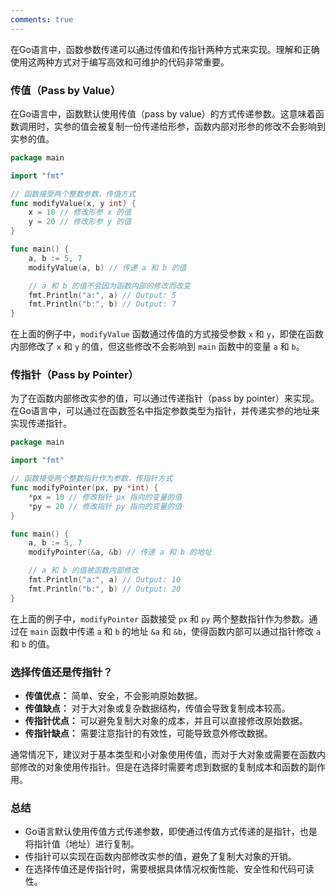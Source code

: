 ```yaml
---
comments: true
---
```


在Go语言中，函数参数传递可以通过传值和传指针两种方式来实现。理解和正确使用这两种方式对于编写高效和可维护的代码非常重要。

### 传值（Pass by Value）

在Go语言中，函数默认使用传值（pass by value）的方式传递参数。这意味着函数调用时，实参的值会被复制一份传递给形参，函数内部对形参的修改不会影响到实参的值。

```go
package main

import "fmt"

// 函数接受两个整数参数，传值方式
func modifyValue(x, y int) {
    x = 10 // 修改形参 x 的值
    y = 20 // 修改形参 y 的值
}

func main() {
    a, b := 5, 7
    modifyValue(a, b) // 传递 a 和 b 的值

    // a 和 b 的值不会因为函数内部的修改而改变
    fmt.Println("a:", a) // Output: 5
    fmt.Println("b:", b) // Output: 7
}
```

在上面的例子中，`modifyValue` 函数通过传值的方式接受参数 `x` 和 `y`，即使在函数内部修改了 `x` 和 `y` 的值，但这些修改不会影响到 `main` 函数中的变量 `a` 和 `b`。

### 传指针（Pass by Pointer）

为了在函数内部修改实参的值，可以通过传递指针（pass by pointer）来实现。在Go语言中，可以通过在函数签名中指定参数类型为指针，并传递实参的地址来实现传递指针。

```go
package main

import "fmt"

// 函数接受两个整数指针作为参数，传指针方式
func modifyPointer(px, py *int) {
    *px = 10 // 修改指针 px 指向的变量的值
    *py = 20 // 修改指针 py 指向的变量的值
}

func main() {
    a, b := 5, 7
    modifyPointer(&a, &b) // 传递 a 和 b 的地址

    // a 和 b 的值被函数内部修改
    fmt.Println("a:", a) // Output: 10
    fmt.Println("b:", b) // Output: 20
}
```

在上面的例子中，`modifyPointer` 函数接受 `px` 和 `py` 两个整数指针作为参数。通过在 `main` 函数中传递 `a` 和 `b` 的地址 `&a` 和 `&b`，使得函数内部可以通过指针修改 `a` 和 `b` 的值。

### 选择传值还是传指针？

- **传值优点：** 简单、安全，不会影响原始数据。
- **传值缺点：** 对于大对象或复杂数据结构，传值会导致复制成本较高。
- **传指针优点：** 可以避免复制大对象的成本，并且可以直接修改原始数据。
- **传指针缺点：** 需要注意指针的有效性，可能导致意外修改数据。

通常情况下，建议对于基本类型和小对象使用传值，而对于大对象或需要在函数内部修改的对象使用传指针。但是在选择时需要考虑到数据的复制成本和函数的副作用。

### 总结

- Go语言默认使用传值方式传递参数，即使通过传值方式传递的是指针，也是将指针值（地址）进行复制。
- 传指针可以实现在函数内部修改实参的值，避免了复制大对象的开销。
- 在选择传值还是传指针时，需要根据具体情况权衡性能、安全性和代码可读性。